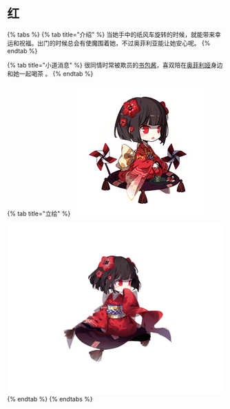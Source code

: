 # 红



{% tabs %}
{% tab title="介绍" %}
当她手中的纸风车旋转的时候，就能带来幸运和祝福。出门的时候总会有使魔围着她，不过奥菲利亚能让她安心呢。
{% endtab %}

{% tab title="小道消息" %}
很同情时常被欺员的[书包酱](shu-bao-jiang.md)，喜双陪在[奥菲利娅](ao-fei-li-ya.md)身边和她一起喝茶 。
{% endtab %}

{% tab title="立绘" %}
![](../../.gitbook/assets/b7-1.png)

![](../../.gitbook/assets/b7-3.png)
{% endtab %}
{% endtabs %}


